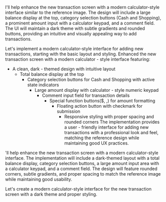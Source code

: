 I'll help enhance the new transaction screen with a modern calculator-style interface similar to the reference image. The design will include a large balance display at the top, category selection buttons (Cash and Shopping), a prominent amount input with a calculator keypad, and a comment field. The UI will maintain a dark theme with subtle gradients and rounded buttons, providing an intuitive and visually appealing way to add transactions.

Let's implement a modern calculator-style interface for adding new transactions, starting with the basic layout and styling.
Enhanced the new transaction screen with a modern calculator - style interface featuring:

- A clean, dark - themed design with intuitive layout
    - Total balance display at the top
        - Category selection buttons for Cash and Shopping with active state indicators
            - Large amount display with calculator - style numeric keypad
                - Comment input field for transaction details
                    - Special function buttons($, ,) for amount formatting
                        - Floating action button with checkmark for submission
                            - Responsive styling with proper spacing and rounded corners
The implementation provides a user - friendly interface for adding new transactions with a professional look and feel, matching the reference design while maintaining good UX practices.

'll help enhance the new transaction screen with a modern calculator-style interface. The implementation will include a dark-themed layout with a total balance display, category selection buttons, a large amount input area with a calculator keypad, and a comment field. The design will feature rounded corners, subtle gradients, and proper spacing to match the reference image while maintaining good usability.

Let's create a modern calculator-style interface for the new transaction screen with a dark theme and proper styling.